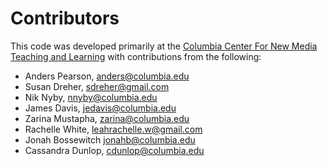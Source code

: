 # Contributors

This code was developed primarily at the [Columbia Center For New Media
Teaching and Learning](http://ccnmtl.columbia.edu/) with contributions
from the following:

* Anders Pearson, <anders@columbia.edu>
* Susan Dreher, <sdreher@gmail.com>
* Nik Nyby, <nnyby@columbia.edu>
* James Davis, <jedavis@columbia.edu>
* Zarina Mustapha, <zarina@columbia.edu>
* Rachelle White, <leahrachelle.w@gmail.com>
* Jonah Bossewitch <jonahb@columbia.edu>
* Cassandra Dunlop, <cdunlop@columbia.edu>


